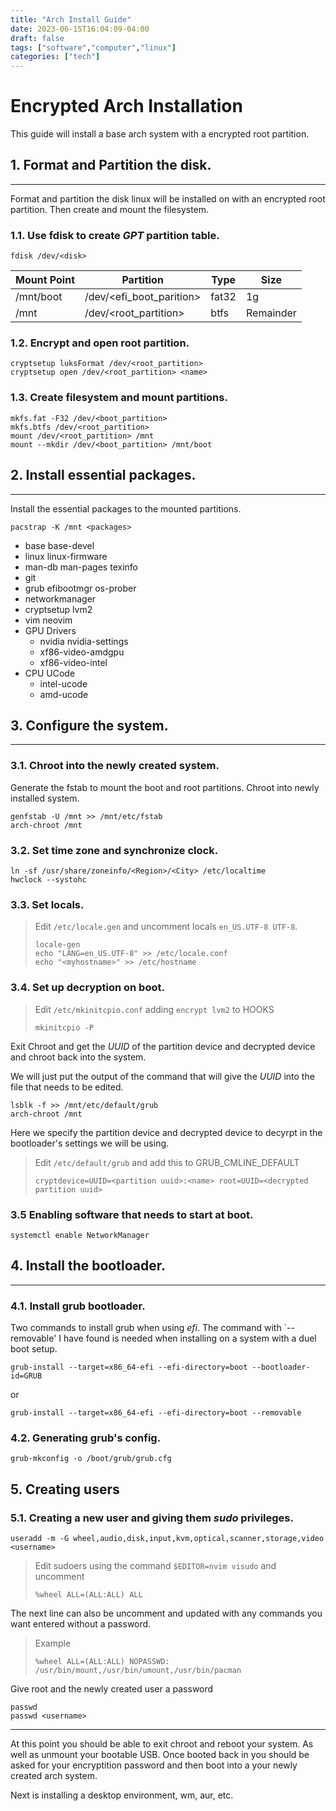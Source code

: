 ```yaml
---
title: "Arch Install Guide"
date: 2023-06-15T16:04:09-04:00
draft: false
tags: ["software","computer","linux"]
categories: ["tech"]
---
```


# Encrypted Arch Installation
This guide will install a base arch system with a encrypted root partition.

## 1. Format and Partition the disk.
---
Format and partition the disk linux will be installed on with an encrypted
root partition. Then create and mount the filesystem.
### 1.1. Use fdisk to create *GPT* partition table.
```
fdisk /dev/<disk>
```
| Mount Point   | Partition                 | Type  | Size      |
|---------------|---------------------------|-------|-----------|
| /mnt/boot     | /dev/<efi_boot_parition>  | fat32 | 1g        |
| /mnt          | /dev/<root_partition>     | btfs  | Remainder |

### 1.2. Encrypt and open root partition.
```
cryptsetup luksFormat /dev/<root_partition>
cryptsetup open /dev/<root_partition> <name>
```

### 1.3. Create filesystem and mount partitions.
```
mkfs.fat -F32 /dev/<boot_partition>
mkfs.btfs /dev/<root_partition>
mount /dev/<root_partition> /mnt
mount --mkdir /dev/<boot_partition> /mnt/boot
```

## 2. Install essential packages.
---
Install the essential packages to the mounted partitions.
```
pacstrap -K /mnt <packages>
```
- base base-devel
- linux linux-firmware
- man-db man-pages texinfo
- git
- grub efibootmgr os-prober
- networkmanager
- cryptsetup lvm2
- vim neovim
- GPU Drivers
    - nvidia nvidia-settings
    - xf86-video-amdgpu
    - xf86-video-intel
- CPU UCode
    - intel-ucode
    - amd-ucode

## 3. Configure the system.
---
### 3.1. Chroot into the newly created system.
Generate the fstab to mount the boot and root partitions. Chroot into newly
installed system.
```
genfstab -U /mnt >> /mnt/etc/fstab
arch-chroot /mnt
```
### 3.2. Set time zone and synchronize clock.
```
ln -sf /usr/share/zoneinfo/<Region>/<City> /etc/localtime
hwclock --systohc
```
### 3.3. Set locals.
>Edit `/etc/locale.gen` and uncomment locals `en_US.UTF-8 UTF-8`.
>```
>locale-gen
>echo "LANG=en_US.UTF-8" >> /etc/locale.conf
>echo "<myhostname>" >> /etc/hostname
>```
### 3.4. Set up decryption on boot.
>Edit `/etc/mkinitcpio.conf` adding `encrypt lvm2` to HOOKS
>```
>mkinitcpio -P
>```
Exit Chroot and get the *UUID* of the partition device and decrypted device and
chroot back into the system.

We will just put the output of the command that will give the *UUID* into the file 
that needs to be edited.
```
lsblk -f >> /mnt/etc/default/grub
arch-chroot /mnt
```
Here we specify the partition device and decrypted device to decyrpt in the
bootloader's settings we will be using.
>Edit `/etc/default/grub` and add this to GRUB_CMLINE_DEFAULT
>```
>cryptdevice=UUID=<partition uuid>:<name> root=UUID=<decrypted partition uuid>
>```
### 3.5 Enabling software that needs to start at boot.
```
systemctl enable NetworkManager
```

## 4. Install the bootloader.
---
### 4.1. Install grub bootloader.
Two commands to install grub when using *efi*. The command with `--removable'
I have found is needed when installing on a system with a duel boot setup.
```
grub-install --target=x86_64-efi --efi-directory=boot --bootloader-id=GRUB
```
or
```
grub-install --target=x86_64-efi --efi-directory=boot --removable
```
### 4.2. Generating grub's config.
```
grub-mkconfig -o /boot/grub/grub.cfg
```

## 5. Creating users
### 5.1. Creating a new user and giving them *sudo* privileges.
```
useradd -m -G wheel,audio,disk,input,kvm,optical,scanner,storage,video <username>
```
>Edit sudoers using the command `$EDITOR=nvim visudo` and uncomment
>```
>%wheel ALL=(ALL:ALL) ALL
>```

The next line can also be uncomment and updated with any commands you want
entered without a password.
>Example
>```
>%wheel ALL=(ALL:ALL) NOPASSWD: /usr/bin/mount,/usr/bin/umount,/usr/bin/pacman
>```
Give root and the newly created user a password
```
passwd
passwd <username>
```
---
At this point you should be able to exit chroot and reboot your system. As well
as unmount your bootable USB.  Once booted back in you should be asked for your
encryptition password and then boot into a your newly created arch system.

Next is installing a desktop environment, wm, aur, etc.
